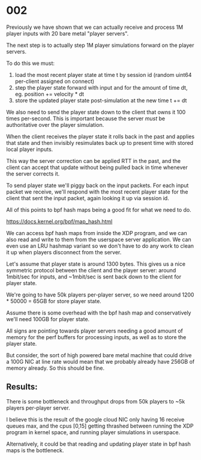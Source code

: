 # 002

Previously we have shown that we can actually receive and process 1M player inputs with 20 bare metal "player servers".

The next step is to actually step 1M player simulations forward on the player servers.

To do this we must:

1. load the most recent player state at time t by session id (random uint64 per-client assigned on connect)
2. step the player state forward with input and for the amount of time dt, eg. position += velocity * dt
3. store the updated player state post-simulation at the new time t += dt

We also need to send the player state down to the client that owns it 100 times per-second. This is important because the server *must* be authoritative over the player simulation. 

When the client receives the player state it rolls back in the past and applies that state and then invisibly resimulates back up to present time with stored local player inputs. 

This way the server correction can be applied RTT in the past, and the client can accept that update without being pulled back in time whenever the server corrects it.

To send player state we'll piggy back on the input packets. For each input packet we receive, we'll respond with the most recent player state for the client that sent the input packet, again looking it up via session id.

All of this points to bpf hash maps being a good fit for what we need to do. 

https://docs.kernel.org/bpf/map_hash.html

We can access bpf hash maps from inside the XDP program, and we can also read and write to them from the userspace server application. We can even use an LRU hashmap variant so we don't have to do any work to clean it up when players disconnect from the server.

Let's assume that player state is around 1300 bytes. This gives us a nice symmetric protocol between the client and the player server: around 1mbit/sec for inputs, and ~1mbit/sec is sent back down to the client for player state.

We're going to have 50k players per-player server, so we need around 1200 * 50000 = 65GB for store player state. 

Assume there is some overhead with the bpf hash map and conservatively we'll need 100GB for player state.

All signs are pointing towards player servers needing a good amount of memory for the perf buffers for processing inputs, as well as to store the player state. 

But consider, the sort of high powered bare metal machine that could drive a 100G NIC at line rate would mean that we probably already have 256GB of memory already. So this should be fine.

## Results:

There is some bottleneck and throughput drops from 50k players to ~5k players per-player server.

I believe this is the result of the google cloud NIC only having 16 receive queues max, and the cpus [0,15] getting thrashed between running the XDP program in kernel space, and running player simulations in userspace.

Alternatively, it could be that reading and updating player state in bpf hash maps is the bottleneck.